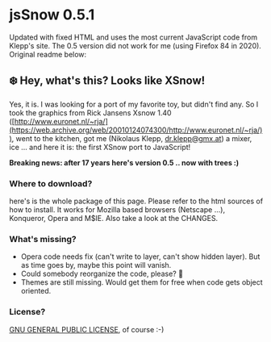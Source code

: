# jsSnow 0.5.1

Updated with fixed HTML and uses the most current JavaScript code from Klepp's
site. The 0.5 version did not work for me (using Firefox 84 in 2020). Original
readme below:

## :snowflake: Hey, what's this? Looks like XSnow!

Yes, it is. I was looking for a port of my favorite toy, but didn't find any. So I took the graphics from Rick Jansens Xsnow 1.40 ([http://www.euronet.nl/~rja/](https://web.archive.org/web/20010124074300/http://www.euronet.nl/~rja/)), went to the kitchen, got me (Nikolaus Klepp, dr.klepp@gmx.at) a mixer, ice ... and here it is: the first XSnow port to JavaScript!


**Breaking news: after 17 years here's version 0.5 .. now with trees :)**

### Where to download?

here's is the whole package of this page. Please refer to the html sources of how to install. It works for Mozilla based browsers (Netscape ...), Konqueror, Opera and M$IE. Also take a look at the CHANGES.

### What's missing?

* Opera code needs fix (can't write to layer, can't show hidden layer). But as time goes by, maybe this point will vanish.
* Could somebody reorganize the code, please? :christmas_tree:
* Themes are still missing. Would get them for free when code gets object oriented.

### License?
[GNU GENERAL PUBLIC LICENSE](LICENSE), of course :-)
